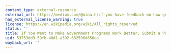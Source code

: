 ```yaml
---
content_type: external-resource
external_url: https://medium.com/@mina.h/if-you-have-feedback-on-how-government-programs-can-work-better-you-should-submit-public-comments-22378a934896
has_external_license_warning: true
license: https://en.wikipedia.org/wiki/All_rights_reserved
status: ''
title: If You Want to Make Government Programs Work Better, Submit a Public Comment.
uid: 53753dd3-59fb-40d1-a392-632596d856ea
wayback_url: ''
---
```

